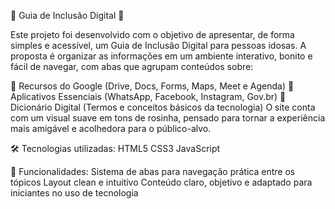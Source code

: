 📖 Guia de Inclusão Digital 🌸

Este projeto foi desenvolvido com o objetivo de apresentar, de forma simples e acessível, um Guia de Inclusão Digital para pessoas idosas. A proposta é organizar as informações em um ambiente interativo, bonito e fácil de navegar, com abas que agrupam conteúdos sobre:

📌 Recursos do Google (Drive, Docs, Forms, Maps, Meet e Agenda)
📌 Aplicativos Essenciais (WhatsApp, Facebook, Instagram, Gov.br)
📌 Dicionário Digital (Termos e conceitos básicos da tecnologia)
O site conta com um visual suave em tons de rosinha, pensado para tornar a experiência mais amigável e acolhedora para o público-alvo.

🛠️ Tecnologias utilizadas:
HTML5
CSS3
JavaScript

📌 Funcionalidades:
Sistema de abas para navegação prática entre os tópicos
Layout clean e intuitivo
Conteúdo claro, objetivo e adaptado para iniciantes no uso de tecnologia
